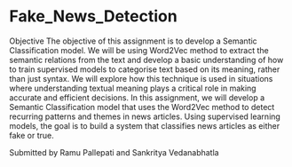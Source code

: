 # Fake_News_Detection
Objective
The objective of this assignment is to develop a Semantic Classification model. We will be using Word2Vec method to extract the semantic relations from the text and develop a basic understanding of how to train supervised models to categorise text based on its meaning, rather than just syntax. We will explore how this technique is used in situations where understanding textual meaning plays a critical role in making accurate and efficient decisions.
In this assignment, we will develop a Semantic Classification model that uses the Word2Vec method to detect recurring patterns and themes in news articles. Using supervised learning models, the goal is to build a system that classifies news articles as either fake or true.

Submitted by Ramu Pallepati and Sankritya Vedanabhatla
